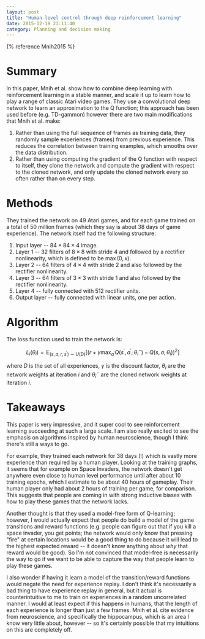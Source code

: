 ```yaml
---
layout: post
title: "Human-level control through deep reinforcement learning"
date: 2015-12-19 23:11:40
category: Planning and decision making
---
```


{% reference Mnih2015 %}

# Summary

In this paper, Mnih et al. show how to combine deep learning with reinforcement learning in a stable manner, and scale it up to learn how to play a range of classic Atari video games.
They use a convolutional deep network to learn an approximation to the Q function; this approach has been used before (e.g. TD-gammon) however there are two main modifications that Mnih et al. make:

1. Rather than using the full sequence of frames as training data, they randomly sample experiences (frames) from previous experience. This reduces the correlation between training examples, which smooths over the data distribution.
2. Rather than using computing the gradient of the Q function with respect to itself, they clone the network and compute the gradient with respect to the cloned network, and only update the cloned network every so often rather than on every step.

# Methods

They trained the network on 49 Atari games, and for each game trained on a total of 50 million frames (which they say is about 38 days of game experience). The network itself had the following structure:

1. Input layer -- $84\times 84\times 4$ image.
2. Layer 1 -- 32 filters of $8\times 8$ with stride 4 and followed by a rectifier nonlinearity, which is defined to be $\max(0, x)$.
3. Layer 2 -- 64 filters of $4\times 4$ with stride 2 and also followed by the rectifier nonlinearity.
4. Layer 3 -- 64 filters of $3\times 3$ with stride 1 and also followed by the rectifier nonlinearity.
5. Layer 4 -- fully connected with 512 rectifier units.
6. Output layer -- fully connected with linear units, one per action.

# Algorithm

The loss function used to train the network is:

$$
L_i(\theta_i)=\mathbb{E}_{(s,a,r,s^\prime)\sim U(D)}\left[\left(r+\gamma \max_{a^\prime} Q(s^\prime, a^\prime; \theta_i^-)-Q(s,a;\theta_i)\right)^2\right]
$$

where $D$ is the set of all experiences, $\gamma$ is the discount factor, $\theta_i$ are the network weights at iteration $i$ and $\theta_i^-$ are the cloned network weights at iteration $i$.

# Takeaways

This paper is very impressive, and it super cool to see reinforcement learning succeeding at such a large scale. I am also really excited to see the emphasis on algorithms inspired by human neuroscience, though I think there's still a ways to go.

For example, they trained each network for 38 days (!) which is vastly more experience than required by a human player. Looking at the training graphs, it seems that for example on Space Invaders, the network doesn't get anywhere even close to human level performance until after about 10 training epochs, which I estimate to be about 40 hours of gameplay. Their human player only had about 2 hours of training per game, for comparison. This suggests that people are coming in with strong inductive biases with how to play these games that the network lacks.

Another thought is that they used a model-free form of Q-learning; however, I would actually expect that people do build a model of the game transitions and reward functions (e.g. people can figure out that if you kill a space invader, you get points; the network would only know that pressing "fire" at certain locations would be a good thing to do because it will lead to the highest expected reward -- it doesn't know anything about *why* that reward would be good). So I'm not convinced that model-free is necessarily the way to go if we want to be able to capture the way that people learn to play these games.

I also wonder if having it learn a model of the transition/reward functions would negate the need for experience replay. I don't think it's necessarily a bad thing to have experience replay in general, but it actual is counterintuitive to me to train on experiences in a random uncorrelated manner. I would at least expect if this happens in humans, that the length of each experience is longer than just a few frames. Mnih et al. cite evidence from neuroscience, and specifically the hippocampus, which is an area I know very little about, however -- so it's certainly possible that my intuitions on this are completely off.
